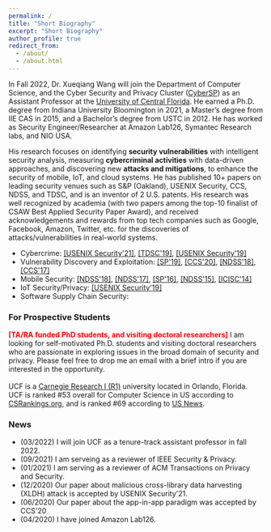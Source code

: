 ```yaml
---
permalink: /
title: "Short Biography"
excerpt: "Short Biography"
author_profile: true
redirect_from: 
  - /about/
  - /about.html
---
```


<p>In Fall 2022, Dr. Xueqiang Wang will join the Department of Computer Science, and the Cyber Security and Privacy Cluster (<a href="https://sites.google.com/view/ucfcybersp/home" target="_blank" rel="noopener">CyberSP</a>) as an Assistant Professor at the <a href="https://www.ucf.edu" target="_blank" rel="noopener">University of Central Florida</a>. He earned a Ph.D. degree from Indiana University Bloomington in 2021, a Master’s degree from IIE CAS in 2015, and a Bachelor’s degree from USTC in 2012. He has worked as Security Engineer/Researcher at Amazon Lab126, Symantec Research labs, and NIO USA.</p>

<p>His research focuses on identifying <b>security vulnerabilities</b> with intelligent security analysis, measuring <b>cybercriminal activities</b> with data-driven approaches, and discovering new <b>attacks and mitigations</b>, to enhance the security of mobile, IoT, and cloud systems. He has published 10+ papers on leading security venues such as S&P (Oakland), USENIX Security, CCS, NDSS, and TDSC, and is an inventor of 2 U.S. patents. His research was well recognized by academia (with two papers among the top-10 finalist of CSAW Best Applied Security Paper Award), and received acknowledgements and rewards from top tech companies such as Google,  Facebook, Amazon, Twitter, etc. for the discoveries of attacks/vulnerabilities in real-world systems. </p>

<ul>
  <li>Cybercrime: <a href="https://xw48.github.io/files/wang2021understanding.pdf" target="_blank" rel="noopener">[USENIX Security'21]</a>, <a href="https://xw48.github.io/files/lee2019understanding.pdf" target="_blank" rel="noopener">[TDSC'19]</a>, <a href="https://xw48.github.io/files/lee2019understandingi.pdf" target="_blank" rel="noopener">[USENIX Security'19]</a></li>
  <li>Vulnerability Discovery and Exploitation: <a href="https://xw48.github.io/files/you2019profuzzer.pdf" target="_blank" rel="noopener">[SP'19]</a>, <a href="https://xw48.github.io/files/lu2020demystifying.pdf" target="_blank" rel="noopener">[CCS'20]</a>, <a href="https://xw48.github.io/files/zhang2018level.pdf" target="_blank" rel="noopener">[NDSS'18]</a>, <a href="https://xw48.github.io/files/li2017unleashing.pdf" target="_blank" rel="noopener">[CCS'17]</a></li>
  <li>Mobile Security: <a href="https://xw48.github.io/files/duan2018things.pdf" target="_blank" rel="noopener">[NDSS'18]</a>, <a href="https://xw48.github.io/files/pan2017dark.pdf" target="_blank" rel="noopener">[NDSS'17]</a>, <a href="https://xw48.github.io/files/chen2016following.pdf" target="_blank" rel="noopener">[SP'16]</a>, <a href="https://xw48.github.io/files/wang2015deepdroid.pdf" target="_blank" rel="noopener">[NDSS'15]</a>, <a href="https://xw48.github.io/files/wang2014wrapdroid.pdf" target="_blank" rel="noopener">[ICISC'14]</a></li>
  <li>IoT Security/Privacy: <a href="https://xw48.github.io/files/wang2019looking.pdf" target="_blank" rel="noopener">[USENIX Security'19]</a></li>
  <li>Software Supply Chain Security: </li>
</ul>

<h3>For Prospective Students</h3>
<p> <b><font color="red">[TA/RA funded PhD students, and visiting doctoral researchers]</font></b> I am looking for self-motivated Ph.D. students and visiting doctoral researchers who are passionate in exploring issues in the broad domain of security and privacy. Please feel free to drop me an email with a brief intro if you are interested in the opportunity. 
<br><br>UCF is a <a href="https://en.wikipedia.org/wiki/List_of_research_universities_in_the_United_States">Carnegie Research I (R1)</a> university located in Orlando, Florida. UCF is ranked #53 overall for Computer Science in US according to  <a href="http://csrankings.org/#/index?all">CSRankings.org</a>, and is ranked #69 according to <a href="https://www.usnews.com/best-graduate-schools/top-science-schools/computer-science-rankings">US News</a>.
</p>

<h3>News</h3>
<ul>
  <li>(03/2022) I will join UCF as a tenure-track assistant professor in fall 2022.</li>
  <li>(09/2021) I am serveing as a reviewer of IEEE Security & Privacy.</li>
  <li>(01/2021) I am serving as a reviewer of ACM Transactions on Privacy and Security.</li>
  <li>(12/2020) Our paper about malicious cross-library data harvesting (XLDH) attack is accepted by USENIX Security'21.</li>
  <li>(06/2020) Our paper about the app-in-app paradigm was accepted by CCS'20</li>
  <li>(04/2020) I have joined Amazon Lab126.</li>
</ul>